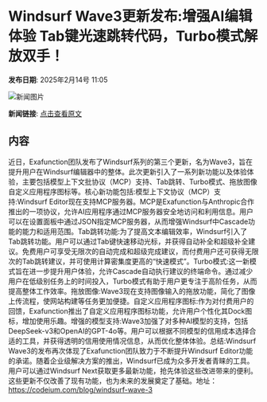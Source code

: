 # Windsurf Wave3更新发布:增强AI编辑体验 Tab键光速跳转代码，Turbo模式解放双手！

**发布日期**: 2025年2月14号 11:05

![新闻图片](https://pic.chinaz.com/thumb/2025/0214/25021411054068170269.jpg)

**新闻链接**: [点击查看原文](https://www.aibase.com/zh/news/15375)

## 内容

近日，Exafunction团队发布了Windsurf系列的第三个更新，名为Wave3，旨在提升用户在Windsurf编辑器中的整体。此次更新引入了一系列新功能以及体验体验，主要包括模型上下文批协议（MCP）支持、Tab跳转、Turbo模式、拖放图像自定义应用程序图标等。核心新功能包括:模型上下文协议（MCP）支持:Windsurf Editor现在支持MCP服务器。MCP是Exafunction与Anthropic合作推出的一项协议，允许AI应用程序通过MCP服务器安全地访问和利用信息。用户可以在设置面板中通过JSON指定MCP服务器，从而增强Windsurf中Cascade功能的能力和适用范围。Tab跳转功能:为了提高文本编辑效率，Windsurf引入了Tab跳转功能。用户可以通过Tab键快速移动光标，并获得自动补全和超级补全建议。免费用户可享受无限次的自动完成和超级完成建议，而付费用户还可获得无限次的Tab跳转建议，并可使用计算密集度更高的“快速模式”。Turbo模式:这一新模式旨在进一步提升用户体验，允许Cascade自动执行建议的终端命令。通过减少用户在低级别任务上的时间投入，Turbo模式有助于用户更专注于高阶任务，从而提高整体工作效率。拖放图像:Wave3现在支持图像输入的拖放功能，简化了图像上传流程，使网站构建等任务更加便捷。自定义应用程序图标:作为对付费用户的回馈，Exafunction推出了自定义应用程序图标功能，允许用户个性化其Dock图标，增加使用乐趣。增强的模型支持:Wave3加强了对多种AI模型的支持，包括DeepSeek-v3和OpenAI的GPT-4o等。用户可以根据不同模型的信用成本选择合适的工具，并获得透明的信用使用情况信息，从而优化整体体验。总结:Windsurf Wave3的发布再次体现了Exafunction团队致力于不断提升Windsurf Editor功能的承诺。随着企业级解决方案的推出，Windsurf已成为众多开发者青睐的工具。用户可以通过Windsurf Next获取更多最新功能，抢先体验这些改进带来的便利。这些更新不仅改善了现有功能，也为未来的发展奠定了基础。地址：https://codeium.com/blog/windsurf-wave-3
